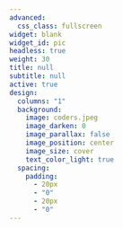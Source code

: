 ```yaml
---
advanced:
  css_class: fullscreen
widget: blank
widget_id: pic
headless: true
weight: 30
title: null
subtitle: null
active: true
design:
  columns: "1"
  background:
    image: coders.jpeg
    image_darken: 0
    image_parallax: false
    image_position: center
    image_size: cover
    text_color_light: true
  spacing:
    padding:
      - 20px
      - "0"
      - 20px
      - "0"
---
```

